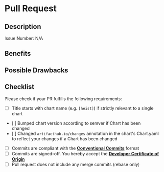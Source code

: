 # Pull Request
<!-- Thanks for submitting a pull request! -->

## Description

Issue Number: N/A

## Benefits
<!-- How does this change benefit to anyone? -->

## Possible Drawbacks
<!-- How could this change have a negative effect on anyone? -->

## Checklist
<!-- Please make sure that all points in the checklist are met before requesting a review. -->

Please check if your PR fulfills the following requirements:

- [ ] Title starts with chart name (e.g. `[heist]`) if strictly relevant to a single chart
- [ ] Bumped chart version according to semver if Chart has been changed
- [ ] Changed `artifacthub.io/changes` annotation in the chart's Chart.yaml to reflect your changes if a Chart has been changed
- [ ] Commits are compliant with the [**Conventional Commits**](https://www.conventionalcommits.org/en/v1.0.0/) format
- [ ] Commits are signed-off. You hereby accept the [**Developer Certificate of Origin**](https://developercertificate.org/)
- [ ] Pull request does not include any merge commits (rebase only)
